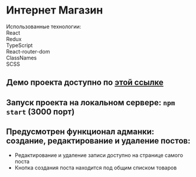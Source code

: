 # Интернет Магазин

Использованные технологии:\
React\
Redux\
TypeScript\
React-router-dom\
ClassNames\
SCSS

## Демо проекта доступно по [этой ссылке](https://gigatorvaldz.github.io/shop/)

## Запуск проекта на локальном сервере: `npm start` (3000 порт)

## Предусмотрен функционал адманки: создание, редактирование и удаление постов:

- Редактирование и удаление записи доступно на странице самого поста
- Кнопка создания поста находится под общим списком товаров
